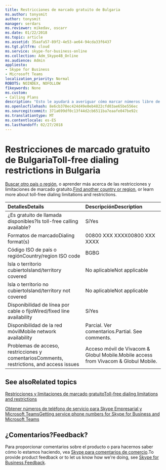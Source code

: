 ```yaml
---
title: Restricciones de marcado gratuito de Bulgaria
ms.author: tonysmit
author: tonysmit
manager: serdars
ms.reviewer: mikedav, oscarr
ms.date: 01/22/2018
ms.topic: article
ms.assetid: 35aafa57-89f2-4e53-ae64-94cda33f6437
ms.tgt.pltfrm: cloud
ms.service: skype-for-business-online
ms.collection: Adm_Skype4B_Online
ms.audience: Admin
appliesto:
- Skype for Business
- Microsoft Teams
localization_priority: Normal
ROBOTS: NOINDEX, NOFOLLOW
f1keywords: None
ms.custom:
- Calling Plans
description: "Esto le ayudará a averiguar cómo marcar números libre de peaje en cada país o región. Después de seleccionar el país o región, se tardará a una página específica de país que contiene detalles específicos, las restricciones y límites de disponibilidad del servicio gratuito donde el servicio gratuito está disponible. El formato de marcado o formatos mostrará los códigos de acceso necesarios dentro de cada país o región para marcar el número gratuito."
ms.openlocfilehash: 8e6cb370ec424d49e0eb4822cfd03ae65be556ec
ms.sourcegitcommit: 371a699df0c13f44d2cb6511ba7eaafe047be92c
ms.translationtype: MT
ms.contentlocale: es-ES
ms.lasthandoff: 02/27/2018
---
```

# <a name="toll-free-dialing-restrictions-in-bulgaria"></a><span data-ttu-id="3af41-105">Restricciones de marcado gratuito de Bulgaria</span><span class="sxs-lookup"><span data-stu-id="3af41-105">Toll-free dialing restrictions in Bulgaria</span></span>

<span data-ttu-id="3af41-106">[Buscar otro país o región](../what-are-calling-plans-in-office-365/toll-free-dialing-limitations-and-restrictions.md), o aprender más acerca de las restricciones y limitaciones de marcado gratuito.</span><span class="sxs-lookup"><span data-stu-id="3af41-106">[Find another country or region](../what-are-calling-plans-in-office-365/toll-free-dialing-limitations-and-restrictions.md), or learn more about toll-free dialing limitations and restrictions.</span></span>


|<span data-ttu-id="3af41-107">**Detalles**</span><span class="sxs-lookup"><span data-stu-id="3af41-107">**Details**</span></span>|<span data-ttu-id="3af41-108">**Descripción**</span><span class="sxs-lookup"><span data-stu-id="3af41-108">**Description**</span></span>|
|:-----|:-----|
|<span data-ttu-id="3af41-109">¿Es gratuito de llamada disponibles?</span><span class="sxs-lookup"><span data-stu-id="3af41-109">Is toll-free calling available?</span></span>  <br/> |<span data-ttu-id="3af41-110">Sí</span><span class="sxs-lookup"><span data-stu-id="3af41-110">Yes</span></span>  <br/> |
|<span data-ttu-id="3af41-111">Formatos de marcado</span><span class="sxs-lookup"><span data-stu-id="3af41-111">Dialing format(s)</span></span>  <br/> |<span data-ttu-id="3af41-112">00800 XXX XXXX</span><span class="sxs-lookup"><span data-stu-id="3af41-112">00800 XXX XXXX</span></span>  <br/> |
|<span data-ttu-id="3af41-113">Código ISO de país o región</span><span class="sxs-lookup"><span data-stu-id="3af41-113">Country/region ISO code</span></span>  <br/> |<span data-ttu-id="3af41-114">BG</span><span class="sxs-lookup"><span data-stu-id="3af41-114">BG</span></span>  <br/> |
|<span data-ttu-id="3af41-115">Isla o territorio cubierto</span><span class="sxs-lookup"><span data-stu-id="3af41-115">Island/territory covered</span></span>  <br/> |<span data-ttu-id="3af41-116">No aplicable</span><span class="sxs-lookup"><span data-stu-id="3af41-116">Not applicable</span></span>  <br/> |
|<span data-ttu-id="3af41-117">Isla o territorio no cubierto</span><span class="sxs-lookup"><span data-stu-id="3af41-117">Island/territory not covered</span></span>  <br/> |<span data-ttu-id="3af41-118">No aplicable</span><span class="sxs-lookup"><span data-stu-id="3af41-118">Not applicable</span></span>  <br/> |
|<span data-ttu-id="3af41-119">Disponibilidad de línea por cable o fijo</span><span class="sxs-lookup"><span data-stu-id="3af41-119">Wired/fixed line availability</span></span>  <br/> |<span data-ttu-id="3af41-120">Sí</span><span class="sxs-lookup"><span data-stu-id="3af41-120">Yes</span></span>  <br/> |
|<span data-ttu-id="3af41-121">Disponibilidad de la red móvil</span><span class="sxs-lookup"><span data-stu-id="3af41-121">Mobile network availability</span></span>  <br/> |<span data-ttu-id="3af41-p102">Parcial. Ver comentarios.</span><span class="sxs-lookup"><span data-stu-id="3af41-p102">Partial. See comments.</span></span>  <br/> |
|<span data-ttu-id="3af41-124">Problemas de acceso, restricciones y comentarios</span><span class="sxs-lookup"><span data-stu-id="3af41-124">Comments, restrictions, and access issues</span></span>  <br/> |<span data-ttu-id="3af41-125">Acceso móvil de Vivacom &amp; Globul Mobile.</span><span class="sxs-lookup"><span data-stu-id="3af41-125">Mobile access from Vivacom &amp; Globul Mobile.</span></span>  <br/> |
   
## <a name="related-topics"></a><span data-ttu-id="3af41-126">See also</span><span class="sxs-lookup"><span data-stu-id="3af41-126">Related topics</span></span>
[<span data-ttu-id="3af41-127">Restricciones y limitaciones de marcado gratuito</span><span class="sxs-lookup"><span data-stu-id="3af41-127">Toll-free dialing limitations and restrictions</span></span>](../what-are-calling-plans-in-office-365/toll-free-dialing-limitations-and-restrictions.md)

[<span data-ttu-id="3af41-128">Obtener números de teléfono de servicio para Skype Empresarial y Microsoft Teams</span><span class="sxs-lookup"><span data-stu-id="3af41-128">Getting service phone numbers for Skype for Business and Microsoft Teams</span></span>](../what-is-phone-system-in-office-365/getting-service-phone-numbers.md)

## <a name="feedback"></a><span data-ttu-id="3af41-129">¿Comentarios?</span><span class="sxs-lookup"><span data-stu-id="3af41-129">Feedback?</span></span>
<span data-ttu-id="3af41-130">Para proporcionar comentarios sobre el producto o para hacernos saber cómo lo estamos haciendo, vea [Skype para comentarios de comercio](https://www.skypefeedback.com).</span><span class="sxs-lookup"><span data-stu-id="3af41-130">To provide product feedback or to let us know how we're doing, see [Skype for Business Feedback](https://www.skypefeedback.com).</span></span>